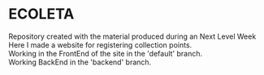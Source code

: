 # ECOLETA
Repository created with the material produced during an Next Level Week <br>
Here I made a website for registering collection points. <br> 
Working in the FrontEnd of the site in the 'default' branch. <br>
Working BackEnd in the 'backend' branch.
